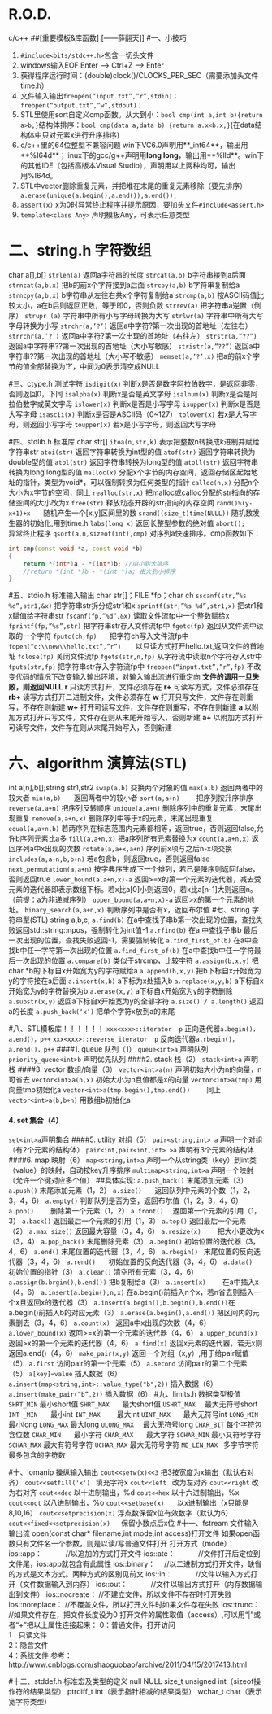 # R.O.D.
c/c++
##[重要模板&库函数]
[——薛翻天]]
#一、小技巧
1. `#include<bits/stdc++.h>`包含一切头文件
2. windows输入EOF	Enter --> Ctrl+Z --> Enter
3. 获得程序运行时间：(double)clock()/CLOCKS_PER_SEC（需要添加头文件time.h）
4. 文件输入输出`freopen(“input.txt”,”r”,stdin)；freopen(“output.txt”,”w”,stdout)；`
5. STL里使用sort自定义cmp函数。从大到小：`bool cmp(int a,int b){return a>b;}`结构体排序：`bool cmp(data a,data b) {return a.x<b.x;}`(在data结构体中只对元素x进行升序排序)
6. c/c++里的64位整型不兼容问题 win下VC6.0声明用**_int64**，输出用**%I64d**；linux下的gcc/g++声明用**long long**，输出用**%lld**。win下的其他IDE（包括高版本Visual Studio），声明用以上两种均可，输出用%I64d。
7. STL中vector删除重复元素，并把堆在末尾的重复元素移除（要先排序）`a.erase(unique(a.begin(),a.end()),a.end());`
8. 	`assert(x)` x为0时异常终止程序并提示原因，要加头文件`#include<assert.h>`
9. `template<class Any>` 声明模板Any，可表示任意类型

# 二、string.h	 字符数组
char a[],b[]
`strlen(a)`					返回a字符串的长度
`strcat(a,b)`					b字符串接到a后面
`strncat(a,b,x)`			把b的前x个字符接到a后面
`strcpy(a,b)` 				b字符串复制给a
`strncpy(a,b,x)`			b字符串从左往右共x个字符复制给a
`strcmp(a,b)`				按ASCII码值比较大小，a在b后则返回正数，等于即0，否则负数
`strrev(a)`					把字符串a逆置（倒序）
`strupr (a)`					字符串中所有小写字母转换为大写
`strlwr(a)`					字符串中所有大写字母转换为小写
`strchr(a,’?’)`				返回a中字符?第一次出现的首地址（左往右）
`strrchr(a,’?’)`				返回a中字符?第一次出现的首地址（右往左）
`strstr(a,”??”)`				返回a中字符串??第一次出现的首地址（大小写敏感）
`stristr(a,”??”)`				返回a中字符串??第一次出现的首地址（大小写不敏感）
`memset(a,’?’,x)`			把a的前x个字节的值全部替换为’?’，中间为0表示清空成NULL


#三、ctype.h		测试字符
`isdigit(x)`					判断x是否是数字阿拉伯数字，是返回非零，否则返回0，下同
`isalpha(x)`					判断x是否是英文字母
`isalnum(x)`					判断x是否是阿拉伯数字或英文字母
`islower(x)`					判断x是否是小写字母
`isupper(x)`					判断x是否是大写字母
`isascii(x)`					判断x是否是ASCII码（0~127）
`tolower(x)`					若x是大写字母，则返回小写字母
`toupper(x)`					若x是小写字母，则返回大写字母



#四、stdlib.h		标准库
char str[] 
`itoa(n,str,k)`				表示把整数n转换成k进制并赋给字符串str
`atoi(str)`				返回字符串转换为int型的值
`atof(str)`					返回字符串转换为double型的值
`atol(str)`					返回字符串转换为long型的值
`atoll(str)`					返回字符串转换为long long型的值
`malloc(x)`					分配x个字节的内存空间，返回存储区起始地址的指针，类型为void*，可以强制转换为任何类型的指针
`calloc(n,x)`				分配n个大小为x字节的空间，同上
`realloc(str,x)`				把malloc或calloc分配的str指向的存储空间的大小改为x
`free(str)`					释放动态开辟的str指向的内存空间
`rand()%(y-x+1)+x	`		随机产生一个[x,y]区间里的数
`srand((size_t)time(NULL))`		随机数发生器的初始化,用到time.h
`labs(long x)`				返回长整型参数的绝对值
`abort();	`					异常终止程序
`qsort(a,n,sizeof(int),cmp)`	对序列a快速排序。cmp函数如下：
```c++
int cmp(const void *a, const void *b)
{
    return *(int*)a - *(int*)b; //由小到大排序
    //return *(int *)b - *(int *)a; 由大到小排序
}
```
#五、stdio.h		标准输入输出
char str[]；FILE *fp；char ch
`sscanf(str,”%s %d”,str1,&x)`	把字符串str拆分成str1和x
`sprintf(str,”%s %d”,str1,x)`	把str1和x赋值给字符串str
`fscanf(fp,”%d”,&x)`			读取文件流fp中一个整数赋给x
`fprintf(fp,”%s”,str)`			把字符串str存入文件流fp中
`fgetc(fp)`						返回从文件流中读取的一个字符
`fputc(ch,fp)	`				把字符ch写入文件流fp中
`fopen(“c:\\new\\hello.txt”,”r”)	`以只读方式打开hello.txt,返回文件的首地址
`fclose(fp)`						关闭文件流fp
`fgets(str,n,fp)`				从字符流中读取n个字符存入str中
`fputs(str,fp)`					把字符串str存入字符流fp中
`freopen(“input.txt”,”r”,fp)`	不改变代码的情况下改变输入输出环境，对输入输出流进行重定向
**文件的调用一旦失败，则返回NULL**
**r**		只读方式打开，文件必须存在
**r+**		可读写方式，文件必须存在
**rb+**		读写方式打开二进制文件，文件必须存在
**w**		打开只写文件，文件存在则重写，不存在则新建
**w+** 		打开可读写文件，文件存在则重写，不存在则新建
**a**	 	以附加方式打开只写文件，文件存在则从末尾开始写入，否则新建
**a+**		以附加方式打开可读写文件，文件存在则从末尾开始写入，否则新建
# 六、algorithm		演算法(STL)
int a[n],b[];string str1,str2
`swap(a,b)`					交换两个对象的值
`max(a,b)`					返回两者中的较大者
`min(a,b)	`				返回两者中的较小者
`sort(a,a+n)	`				把序列按升序排序
`reverse(a,a+n)`				把序列反转顺序
`unique(a,a+n)`				删除序列中的重复元素，末尾出现重复
`remove(a,a+n,x)`			删除序列中等于x的元素，末尾出现重复
`equal(a,a+n,b)`				若两序列在标志范围内元素都相等，返回true，否则返回false,允许b序列元素比a多
`fill(a,a+n,x)`				把a序列所有元素替换为x
`count(a,a+n,x)`				返回序列a中x出现的次数
`rotate(a,a+x,a+n)`			序列前x项与之后n-x项交换
`includes(a,a+n,b,b+n)`		若a包含b，则返回true，否则返回false
`next_permutation(a,a+n)`	按字典序生成下一个排列，若已是降序则返回false，否则返回true
`lower_bound(a,a+n,x)-a`	返回>=x的第一个元素的迭代器，减去受元素的迭代器即表示数组下标。若x比a[0]小则返回0，若x比a[n-1]大则返回n。（前提：a为非递减序列）
`upper_bound(a,a+n,x)-a`	返回>x的第一个元素的地址。
`binary_search(a,a+n,x)`	判断序列中是否有x，返回布尔值
#七、string		字符串型(STL)
string a,b,c;
`a.find(b)`					在a中查找子串b第一次出现的位置，查找失败返回std::string::npos，强制转化为int值-1
`a.rfind(b)`					在a 中查找子串b 最后一次出现的位置，查找失败返回-1，需要强制转化
`a.find_first_of(b)`			在a中查找b中任一字符第一次出现的位置
`a.find_first_of(b)`			在a中查找b中任一字符最后一次出现的位置
`a.compare(b)`				类似于strcmp，比较字符
`a.assign(b,x,y)`			把char *b的下标自x开始宽为y的字符赋给a
`a.append(b,x,y)`			把b下标自x开始宽为y的字符接在a后面
`a.insert(x,b)`				a下标为x处插入b
`a.replace(x,y,b)`			a下标自x开始宽为y的字符替换为b
`a.erase(x,y)`				a下标自x开始宽为y的字符删除
`a.substr(x,y)`				返回a下标自x开始宽为y的全部字符
`a.size() / a.length()`	返回a的长度
`a.push_back(‘x’)`			把单个字符x放到a的末尾


#八、STL模板库！！！！！！
`xxx<xxx>::iterator  p`			正向迭代器`a.begin()，a.end()，p++`
`xxx<xxx>::reverse_iterator  p`	反向迭代器`a.rbegin()，a.rend()，p++`
####1. queue		队列（1）
`queue<int>a`				声明队列
`priority_queue<int>b`		声明优先队列
####2. stack			栈（2）
`stack<int>a`			声明栈
####3. vector		数组/向量（3）
`vector<int>a(n)`			声明初始大小为n的向量，n可省去
`vector<int>a(n,x)`			初始大小为n且值都是x的向量
`vector<int>a(tmp)`			用向量tmp初始化a
`vector<int>a(tmp.begin(),tmp.end())	`	同上
`vector<int>a(b,b+n)`		用数组b初始化a
#### 4. set				集合（4）
`set<int>a`声明集合
####5. utility			对组（5）
`pair<string,int> a`			声明一个对组（有2个元素的结构体）
`pair<int,pair<int,int> >a`	声明有3个元素的结构体
####6. map			映射（6）
`map<string,int>a`			声明一个从string类（key）到int类（value）的映射，自动按key升序排序
`multimap<string,int>a`		声明一个映射（允许一个键对应多个值）
##具体实现:
`a.push_back()`				末尾添加元素（3）
`a.push()`				末尾添加元素（1，2）
`a.size()	`					返回队列中元素的个数（1，2，3，4，6）
`a.empty()`					判断队列是否为空，返回布尔值（1，2，3，4，6）
`a.pop()	`					删除第一个元素（1，2）
`a.front()	`				返回第一个元素的引用（1，3）
`a.back()`				返回最后一个元素的引用（1，3）
`a.top()`						返回最后一个元素（2）
`a.max_size()`				返回最大容量（3，4，6）
`a.resize(x)	`				把大小更改为x（3，4）
`a.pop_back()`				末尾删除元素（3）
`a.begin()`					初始位置的迭代器（3，4，6）
`a.end()`						末尾位置的迭代器（3，4，6）
`a.rbegin()	`				末尾位置的反向迭代器（3，4，6）
`a.rend()	`				初始位置的反向迭代器（3，4，6）
`a.data()	`				初始位置的指针（3）
`a.clear()`					清空所有元素（3，4，6）
`a.assign(b.brgin(),b.end())`	把b复制给a（3）
`a.insert(x)	`				在a中插入x（4，6）
`a.insert(a.begin(),n,x)`		在a.begin()前插入n个x，若n省去则插入一个x且返回x的迭代器（3）
`a.insert(a.begin(),b.begin(),b.end())`在a.begin()前插入b的对应元素（3）
`a.erase(a.begin(),a.end())`	把区间内的元素删去（3，4，6）
`a.count(x)	`				返回a中x出现的次数（4，6）
`a.lower_bound(x)`			返回>=x的第一个元素的迭代器（4，6）
`a.upper_bound(x)`			返回>x的第一个元素的迭代器（4，6）
`a.find(x)`					返回x元素的迭代器，若无x则返回a.end()（4，6）
`make_pair(x,y)`			返回一个对组（x,y）,用于给pair赋值（5）
`a.first`						访问pair的第一个元素（5）
`a.second`					访问pair的第二个元素（5）
`a[key]=value`				插入数据（6）
`a.insert(map<string,int>::value_type("b",2))`		插入数据（6）
`a.insert(make_pair(“b”,2))`						插入数据（6）
#九、limits.h		数据类型极值
`SHRT_MIN`				最小short值
`SHRT_MAX	`			最大short值
`USHRT_MAX	`		最大无符号short
`INT _MIN	`				最小int
`INT_MAX	`				最大int
`UINT_MAX	`			最大无符号int
`LONG_MIN`				最小long
`LONG_MAX`				最大long
`ULONG_MAX	`		最大无符号long
`CHAR_BIT`				每个字符包含位数
`CHAR_MIN	`			最小字符
`CHAR_MAX	`			最大字符
`SCHAR_MIN`				最小又符号字符
`SCHAR_MAX`			最大有符号字符
`UCHAR_MAX`			最大无符号字符
`MB_LEN_MAX	`		多字节字符最多包含的字符数



#十、iomanip		操纵输入输出
`cout<<setw(x)<<3`			把3按宽度为x输出（默认右对齐）
`cout<<setfill('x')	`		填充字符x
`cout<<left	`				改为左对齐
`cout<<right`				改为右对齐
`cout<<dec`					以十进制输出，%d
`cout<<hex`					以十六进制输出，%x
`cout<<oct`					以八进制输出，%o
`cout<<setbase(x)	`		以x进制输出（x只能是8,10,16）
`cout<<setprecision(x)`		浮点数保留x位有效数字（默认为6）
`cout<<fixed<<setprecision(x)	`保留小数点后x位
#十一、fstream		文件输入输出流
open(const char* filename,int mode,int access)打开文件
如果open函数只有文件名一个参数，则是以读/写普通文件打开
打开方式（mode）：
ios::app：　　　 	//以追加的方式打开文件 
ios::ate：　　　 	//文件打开后定位到文件尾，ios:app就包含有此属性 
ios::binary：　 		//以二进制方式打开文件，缺省的方式是文本方式。两种方式的区别见前文 
ios::in：　　　 		//文件以输入方式打开（文件数据输入到内存） 
ios::out：　　　 	//文件以输出方式打开（内存数据输出到文件） 
ios::nocreate： 		//不建立文件，所以文件不存在时打开失败 
ios::noreplace：		//不覆盖文件，所以打开文件时如果文件存在失败 
ios::trunc：　 		//如果文件存在，把文件长度设为0
打开文件的属性取值（access）,可以用“|”或者“+”把以上属性连接起来：
0：普通文件，打开访问  
1：只读文件  
2：隐含文件  
4：系统文件 
参考：
<http://www.cnblogs.com/shaoguobao/archive/2011/04/15/2017413.html>

#十二、stddef.h		标准宏及类型的定义
null						NULL
size_t						unsigned int（sizeof操作符的结果类型）
ptrdiff_t					int（表示指针相减的结果类型）
wchar_t					char（表示宽字符类型）


